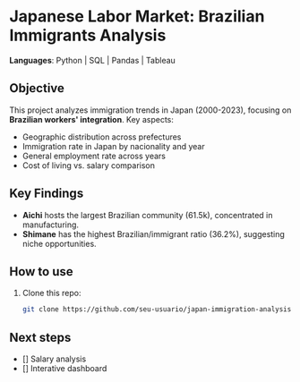 # Japanese Labor Market: Brazilian Immigrants Analysis  

**Languages**: Python | SQL | Pandas | Tableau

## Objective
This project analyzes immigration trends in Japan (2000-2023), focusing on **Brazilian workers' integration**. Key aspects:  
- Geographic distribution across prefectures
- Immigration rate in Japan by nacionality and year
- General employment rate across years
- Cost of living vs. salary comparison

## Key Findings 
- **Aichi** hosts the largest Brazilian community (61.5k), concentrated in manufacturing.  
- **Shimane** has the highest Brazilian/immigrant ratio (36.2%), suggesting niche opportunities. 

## How to use
1. Clone this repo:  
   ```bash  
   git clone https://github.com/seu-usuario/japan-immigration-analysis.git 

## Next steps
- [] Salary analysis
- [] Interative dashboard
